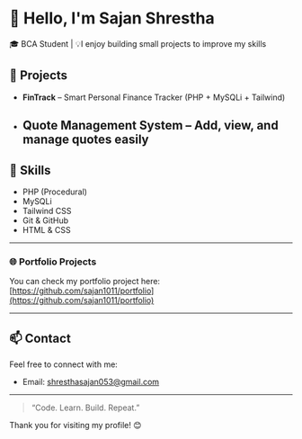 # 👋 Hello, I'm Sajan Shrestha

🎓 BCA Student | 💡I enjoy building small projects to improve my skills

## 💼 Projects
- **FinTrack** – Smart Personal Finance Tracker (PHP + MySQLi + Tailwind)
- **Quote Management System** – Add, view, and manage quotes easily
  ---
## 🚀 Skills
- PHP (Procedural)
- MySQLi
- Tailwind CSS
- Git & GitHub
- HTML & CSS
---
### 🌐 Portfolio Projects

You can check my portfolio project here:  
[https://github.com/sajan1011/portfolio](https://github.com/sajan1011/portfolio)

---



## 📫 Contact

Feel free to connect with me:

- Email: shresthasajan053@gmail.com

---

> “Code. Learn. Build. Repeat.”

 Thank you for visiting my profile! 😊


